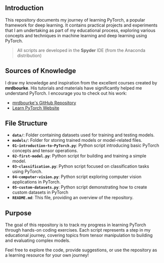 ## Introduction
This repository documents my journey of learning PyTorch, a popular framework for deep learning. It contains practical projects and experiments that I am undertaking as part of my educational process, exploring various concepts and techniques in machine learning and deep learning using PyTorch.

> All scripts are developed in the **Spyder** IDE (from the Anaconda distribution)

## Sources of Knowledge
I draw my knowledge and inspiration from the excellent courses created by **mrdbourke**. His tutorials and materials have significantly helped me understand PyTorch. I encourage you to check out his work:
- [mrdbourke's GitHub Repository](https://github.com/mrdbourke/pytorch-deep-learning)
- [Learn PyTorch Website](https://www.learnpytorch.io)

## File Structure
- **`data/`**: Folder containing datasets used for training and testing models.
- **`models/`**: Folder for storing trained models or model-related files.
- **`01-introduction-to-PyTorch.py`**: Python script introducing basic PyTorch concepts and tensor operations.
- **`02-first-model.py`**: Python script for building and training a simple model.
- **`03-classification.py`**: Python script focused on classification tasks using PyTorch.
- **`04-computer-vision.py`**: Python script exploring computer vision applications in PyTorch.
- **`05-custom-datasets.py`**: Python script demonstrating how to create custom datasets in PyTorch
- **`README.md`**: This file, providing an overview of the repository.

## Purpose
The goal of this repository is to track my progress in learning PyTorch through hands-on coding exercises. Each script represents a step in my educational journey, covering topics from tensor manipulation to building and evaluating complex models.

Feel free to explore the code, provide suggestions, or use the repository as a learning resource for your own journey!